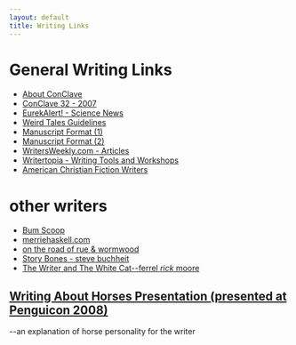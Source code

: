 ```yaml
---
layout: default
title: Writing Links
---
```


General Writing Links
=====================

- [About ConClave](http://conclavesf.org/about.htm)
- [ConClave 32 - 2007](http://conclavesf.org/index.htm)
- [EurekAlert! - Science News](http://www.eurekalert.org/)
- [Weird Tales Guidelines](http://www.darkfantasy.org/weirdtales/WeirdTalesGuidelines.pdf)
- [Manuscript Format (1)](http://www.bylinemag.com/guide_to_ms_preparation.asp)
- [Manuscript Format (2)](http://users.wirefire.com/tritt/tip14.html)
- [WritersWeekly.com - Articles](http://www.writersweekly.com/this_weeks_article.php)
- [Writertopia - Writing Tools and Workshops](http://www.writertopia.com/)
- [American Christian Fiction Writers](http://www.afcw.com)

other writers
=============

- [Bum Scoop](http://www.klech.net/blog/)
- [merriehaskell.com](http://www.merriehaskell.com/)
- [on the road of rue & wormwood](http://fairmer.livejournal.com/)
- [Story Bones - steve buchheit](http://storybones.blogspot.com/)
- [The Writer and The White Cat--ferrel _rick_ moore](http://thewriterandthewhitecat.blogspot.com/)

[Writing About Horses Presentation (presented at Penguicon 2008)](writing_about_horses.ppt)
----------------------------------
--an explanation of horse personality for the writer
    
